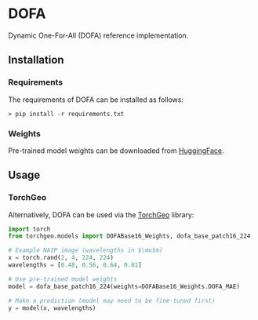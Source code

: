# DOFA

Dynamic One-For-All (DOFA) reference implementation.

## Installation

### Requirements

The requirements of DOFA can be installed as follows:

```console
> pip install -r requirements.txt
```

### Weights

Pre-trained model weights can be downloaded from [HuggingFace](https://huggingface.co/XShadow/DOFA).

## Usage

### TorchGeo

Alternatively, DOFA can be used via the [TorchGeo](https://github.com/microsoft/torchgeo) library:

```python
import torch
from torchgeo.models import DOFABase16_Weights, dofa_base_patch16_224

# Example NAIP image (wavelengths in $\mu$m)
x = torch.rand(2, 4, 224, 224)
wavelengths = [0.48, 0.56, 0.64, 0.81]

# Use pre-trained model weights
model = dofa_base_patch16_224(weights=DOFABase16_Weights.DOFA_MAE)

# Make a prediction (model may need to be fine-tuned first)
y = model(x, wavelengths)
```
